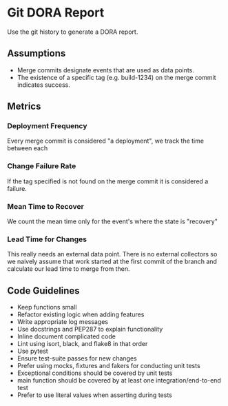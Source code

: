 # Git DORA Report

Use the git history to generate a DORA report.

## Assumptions

- Merge commits designate events that are used as data points.
- The existence of a specific tag (e.g. build-1234) on the merge commit indicates success.

## Metrics
### Deployment Frequency
Every merge commit is considered "a deployment", we track the time between each

### Change Failure Rate
If the tag specified is not found on the merge commit it is considered a failure.

### Mean Time to Recover
We count the mean time only for the event's where the state is "recovery"

### Lead Time for Changes
This really needs an external data point. There is no external collectors so we naively assume that work started at the first commit of the branch and calculate our lead time to merge from then.

## Code Guidelines
- Keep functions small
- Refactor existing logic when adding features
- Write appropriate log messages
- Use docstrings and PEP287 to explain functionality
- Inline document complicated code
- Lint using isort, black, and flake8 in that order
- Use pytest
- Ensure test-suite passes for new changes
- Prefer using mocks, fixtures and fakers for conducting unit tests
- Exceptional conditions should be covered by unit tests
- main function should be covered by at least one integration/end-to-end test
- Prefer to use literal values when asserting during tests
